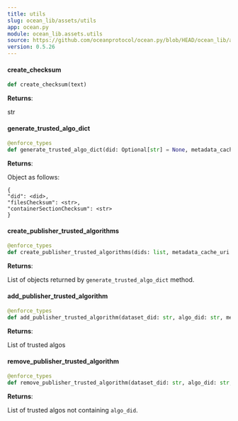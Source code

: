 ```yaml
---
title: utils
slug: ocean_lib/assets/utils
app: ocean.py
module: ocean_lib.assets.utils
source: https://github.com/oceanprotocol/ocean.py/blob/HEAD/ocean_lib/assets/utils.py
version: 0.5.26
---
```

#### create\_checksum

```python
def create_checksum(text)
```

**Returns**:

str

#### generate\_trusted\_algo\_dict

```python
@enforce_types
def generate_trusted_algo_dict(did: Optional[str] = None, metadata_cache_uri: Optional[str] = None, ddo: Optional[Asset] = None)
```

**Returns**:

Object as follows:
```
{
"did": <did>,
"filesChecksum": <str>,
"containerSectionChecksum": <str>
}
```

#### create\_publisher\_trusted\_algorithms

```python
@enforce_types
def create_publisher_trusted_algorithms(dids: list, metadata_cache_uri: str) -> list
```

**Returns**:

List of objects returned by `generate_trusted_algo_dict` method.

#### add\_publisher\_trusted\_algorithm

```python
@enforce_types
def add_publisher_trusted_algorithm(dataset_did: str, algo_did: str, metadata_cache_uri: str) -> list
```

**Returns**:

List of trusted algos

#### remove\_publisher\_trusted\_algorithm

```python
@enforce_types
def remove_publisher_trusted_algorithm(dataset_did: str, algo_did: str, metadata_cache_uri: str) -> list
```

**Returns**:

List of trusted algos not containing `algo_did`.

